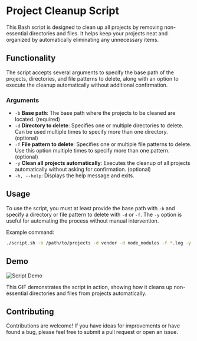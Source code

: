 # Project Cleanup Script

This Bash script is designed to clean up all projects by removing non-essential directories and files. It helps keep your projects neat and organized by automatically eliminating any unnecessary items.

## Functionality

The script accepts several arguments to specify the base path of the projects, directories, and file patterns to delete, along with an option to execute the cleanup automatically without additional confirmation.

### Arguments

- `-b` **Base path**: The base path where the projects to be cleaned are located. (required)
- `-d` **Directory to delete**: Specifies one or multiple directories to delete. Can be used multiple times to specify more than one directory. (optional)
- `-f` **File pattern to delete**: Specifies one or multiple file patterns to delete. Use this option multiple times to specify more than one pattern. (optional)
- `-y` **Clean all projects automatically**: Executes the cleanup of all projects automatically without asking for confirmation. (optional)
- `-h, --help`: Displays the help message and exits.

## Usage

To use the script, you must at least provide the base path with `-b` and specify a directory or file pattern to delete with `-d` or `-f`. The `-y` option is useful for automating the process without manual intervention.

Example command:

```bash
./script.sh -b /path/to/projects -d vendor -d node_modules -f *.log -y
```

## Demo

![Script Demo](https://i.imgur.com/prJin1c.gifv)

This GIF demonstrates the script in action, showing how it cleans up non-essential directories and files from projects automatically.

## Contributing

Contributions are welcome! If you have ideas for improvements or have found a bug, please feel free to submit a pull request or open an issue.
